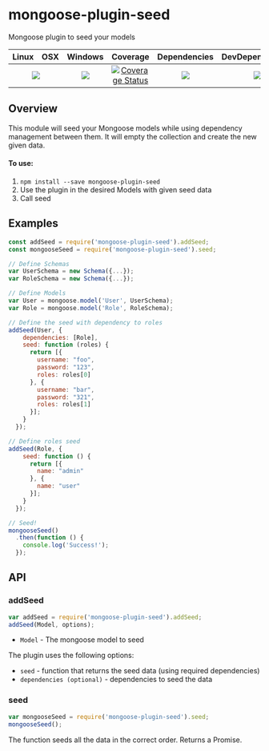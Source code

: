 # mongoose-plugin-seed

Mongoose plugin to seed your models

<table>
  <thead>
    <tr>
      <th>Linux</th>
      <th>OSX</th>
      <th>Windows</th>
      <th>Coverage</th>
      <th>Dependencies</th>
      <th>DevDependencies</th>
    </tr>
  </thead>
  <tbody>
    <tr>
      <td colspan="2" align="center">
        <a href="https://travis-ci.org/omrilitov/mongoose-plugin-seed"><img src="https://img.shields.io/travis/omrilitov/mongoose-plugin-seed.svg?style=flat-square"></a>
      </td>
      <td align="center">
        <a href="https://ci.appveyor.com/project/omrilitov/mongoose-plugin-seed"><img src="https://img.shields.io/appveyor/ci/omrilitov/mongoose-plugin-seed.svg?style=flat-square"></a>
      </td>
      <td align="center">
<a href='https://coveralls.io/r/omrilitov/mongoose-plugin-seed'><img src='https://img.shields.io/coveralls/omrilitov/mongoose-plugin-seed.svg?style=flat-square' alt='Coverage Status' /></a>
      </td>
      <td align="center">
        <a href="https://david-dm.org/omrilitov/mongoose-plugin-seed"><img src="https://img.shields.io/david/omrilitov/mongoose-plugin-seed.svg?style=flat-square"></a>
      </td>
      <td align="center">
        <a href="https://david-dm.org/omrilitov/mongoose-plugin-seed#info=devDependencies"><img src="https://img.shields.io/david/dev/omrilitov/mongoose-plugin-seed.svg?style=flat-square"/></a>
      </td>
    </tr>
  </tbody>
</table>

## Overview

This module will seed your Mongoose models while using dependency management between them.
It will empty the collection and create the new given data.

#### To use:
1. `npm install --save mongoose-plugin-seed`
2. Use the plugin in the desired Models with given seed data
3. Call seed

## Examples

```js
const addSeed = require('mongoose-plugin-seed').addSeed;
const mongooseSeed = require('mongoose-plugin-seed').seed;

// Define Schemas
var UserSchema = new Schema({...});
var RoleSchema = new Schema({...});

// Define Models
var User = mongoose.model('User', UserSchema);
var Role = mongoose.model('Role', RoleSchema);

// Define the seed with dependency to roles
addSeed(User, {
    dependencies: [Role],
    seed: function (roles) {
      return [{
        username: "foo",
        password: "123",
        roles: roles[0]
      }, {
        username: "bar",
        password: "321",
        roles: roles[1]
      }];
    }
  });

// Define roles seed
addSeed(Role, {
    seed: function () {
      return [{
        name: "admin"
      }, {
        name: "user"
      }];
    }
  });

// Seed!
mongooseSeed()
  .then(function () {
    console.log('Success!');
  });
```

## API

### addSeed

```js
var addSeed = require('mongoose-plugin-seed').addSeed;
addSeed(Model, options);
```

 - `Model` - The mongoose model to seed

The plugin uses the following options:

 - `seed` - function that returns the seed data (using required dependencies)
 - `dependencies (optional)` - dependencies to seed the data
 
### seed

```js
var mongooseSeed = require('mongoose-plugin-seed').seed;
mongooseSeed();
```

The function seeds all the data in the correct order.
Returns a Promise.
